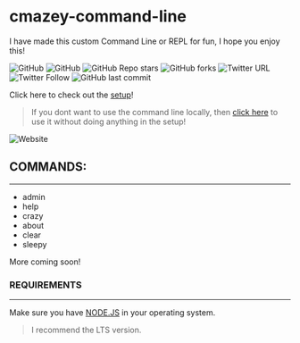 # cmazey-command-line
I have made this custom Command Line or REPL for fun, I hope you enjoy this!

<img alt="GitHub" src="https://img.shields.io/github/license/cmazey/cmazey-command-line?style=plastic"> <img alt="GitHub" src ="https://img.shields.io/badge/Made%20for-VSCode-informational?style=plastic"> <img alt="GitHub Repo stars" src="https://img.shields.io/github/stars/cmazey/cmazey-command-line?style=social"> <img alt="GitHub forks" src="https://img.shields.io/github/forks/cmazey/cmazey-command-line?style=social"> <img alt="Twitter URL" src="https://img.shields.io/twitter/url?style=social&url=https%3A%2F%2Fgithub.com%2Fcmazey%2Fcmazey-command-line"> ![Twitter Follow](https://img.shields.io/twitter/follow/cmazeyRBLX?style=social) <img alt="GitHub last commit" src="https://img.shields.io/github/last-commit/cmazey/cmazey-command-line">

Click here to check out the [setup](https://github.com/cmazey/cmazey-command-line/tree/node/Cmd-REPL#---set-up---)!

> If you dont want to use the command line locally, then [click here](https://replit.com/@NotCmazey/cmazey-command-line?v=1) to use it without doing anything in the setup! 
<img alt="Website" src="https://img.shields.io/website?url=https%3A%2F%2Freplit.com%2F%40NotCmazey%2Fcmazey-command-line%3Fv%3D1">

## COMMANDS:
------------------
- admin
- help
- crazy
- about
- clear
- sleepy

More coming soon!

### REQUIREMENTS
------------------
Make sure you have [NODE.JS](https://nodejs.org/en/) in your operating system.
> I recommend the LTS version.



